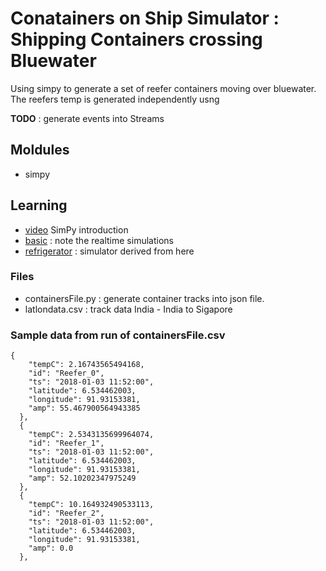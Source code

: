 # Conatainers on Ship Simulator : Shipping Containers crossing Bluewater 

Using simpy to generate a set of reefer containers moving over bluewater. The reefers temp is generated 
independently usng

**TODO** : generate events into Streams

## Moldules 
 - simpy
 
## Learning
 - [video](https://www.youtube.com/watch?v=Bk91DoAEcjY) SimPy introduction
 - [basic](https://simpy.readthedocs.io/en/latest/contents.html) : note the realtime simulations
 - [refrigerator](https://pythonhosted.org/SimPy/Manuals/Interfacing/ParallelSimPy/SimPyPP.html) : simulator derived from here
 
 
 ### Files
 - containersFile.py : generate container tracks into json file.
 - latlondata.csv : track data India - India to Sigapore 
  
  
### Sample data from run of containersFile.csv
```text
{
    "tempC": 2.16743565494168,
    "id": "Reefer_0",
    "ts": "2018-01-03 11:52:00",
    "latitude": 6.534462003,
    "longitude": 91.93153381,
    "amp": 55.467900564943385
  },
  {
    "tempC": 2.5343135699964074,
    "id": "Reefer_1",
    "ts": "2018-01-03 11:52:00",
    "latitude": 6.534462003,
    "longitude": 91.93153381,
    "amp": 52.10202347975249
  },
  {
    "tempC": 10.164932490533113,
    "id": "Reefer_2",
    "ts": "2018-01-03 11:52:00",
    "latitude": 6.534462003,
    "longitude": 91.93153381,
    "amp": 0.0
  },
```